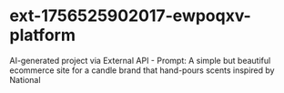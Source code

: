 # ext-1756525902017-ewpoqxv-platform
AI-generated project via External API - Prompt: A simple but beautiful ecommerce site for a candle brand that hand-pours scents inspired by National

